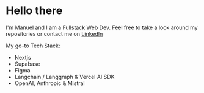 <h1>Hello there</h1>


I'm Manuel and I am a Fullstack Web Dev.
Feel free to take a look around my repositories or contact me on [LinkedIn](https://www.linkedin.com/in/cr4yfish/)


My go-to Tech Stack:
- Nextjs
- Supabase
- Figma
- Langchain / Langgraph & Vercel AI SDK
- OpenAI, Anthropic & Mistral
